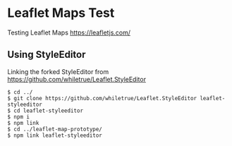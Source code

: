 # Leaflet Maps Test
Testing Leaflet Maps 
https://leafletjs.com/

## Using StyleEditor 
Linking the forked StyleEditor from https://github.com/whiletrue/Leaflet.StyleEditor
```
$ cd ../ 
$ git clone https://github.com/whiletrue/Leaflet.StyleEditor leaflet-styleeditor
$ cd leaflet-styleeditor
$ npm i
$ npm link
$ cd ../leaflet-map-prototype/
$ npm link leaflet-styleeditor
```

